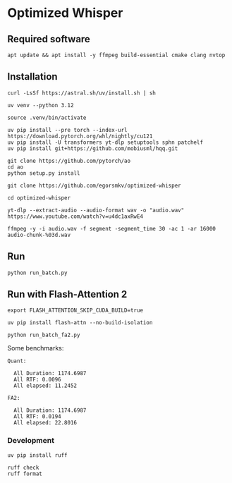 # Optimized Whisper

## Required software

```
apt update && apt install -y ffmpeg build-essential cmake clang nvtop
```

## Installation

```
curl -LsSf https://astral.sh/uv/install.sh | sh

uv venv --python 3.12

source .venv/bin/activate

uv pip install --pre torch --index-url https://download.pytorch.org/whl/nightly/cu121
uv pip install -U transformers yt-dlp setuptools sphn patchelf
uv pip install git+https://github.com/mobiusml/hqq.git

git clone https://github.com/pytorch/ao
cd ao
python setup.py install
```

```
git clone https://github.com/egorsmkv/optimized-whisper

cd optimized-whisper

yt-dlp --extract-audio --audio-format wav -o "audio.wav" https://www.youtube.com/watch?v=u4dc1axRwE4

ffmpeg -y -i audio.wav -f segment -segment_time 30 -ac 1 -ar 16000 audio-chunk-%03d.wav
```

## Run

```
python run_batch.py
```

## Run with Flash-Attention 2

```
export FLASH_ATTENTION_SKIP_CUDA_BUILD=true

uv pip install flash-attn --no-build-isolation
```

```
python run_batch_fa2.py
```

Some benchmarks:

```
Quant:

  All Duration: 1174.6987
  All RTF: 0.0096
  All elapsed: 11.2452

FA2:

  All Duration: 1174.6987
  All RTF: 0.0194
  All elapsed: 22.8016
```

### Development

```
uv pip install ruff

ruff check
ruff format
```

